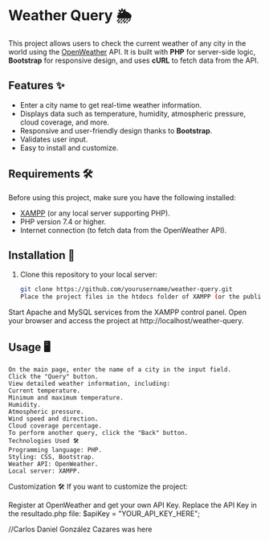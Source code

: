 # Weather Query 🌦️

This project allows users to check the current weather of any city in the world using the [OpenWeather](https://openweathermap.org/) API. It is built with **PHP** for server-side logic, **Bootstrap** for responsive design, and uses **cURL** to fetch data from the API.

## Features ✨
- Enter a city name to get real-time weather information.
- Displays data such as temperature, humidity, atmospheric pressure, cloud coverage, and more.
- Responsive and user-friendly design thanks to **Bootstrap**.
- Validates user input.
- Easy to install and customize.

## Requirements 🛠️
Before using this project, make sure you have the following installed:
- [XAMPP](https://www.apachefriends.org/index.html) (or any local server supporting PHP).
- PHP version 7.4 or higher.
- Internet connection (to fetch data from the OpenWeather API).

## Installation 🚀
1. Clone this repository to your local server:
   ```bash
   git clone https://github.com/yourusername/weather-query.git
   Place the project files in the htdocs folder of XAMPP (or the public folder of your web server).
Start Apache and MySQL services from the XAMPP control panel.
Open your browser and access the project at http://localhost/weather-query.
## Usage 🖥️
    On the main page, enter the name of a city in the input field.
    Click the "Query" button.
    View detailed weather information, including:
    Current temperature.
    Minimum and maximum temperature.
    Humidity.
    Atmospheric pressure.
    Wind speed and direction.
    Cloud coverage percentage.
    To perform another query, click the "Back" button.
    Technologies Used 🛠️
    Programming language: PHP.
    Styling: CSS, Bootstrap.
    Weather API: OpenWeather.
    Local server: XAMPP.
Customization 🛠️
If you want to customize the project:

Register at OpenWeather and get your own API Key.
  Replace the API Key in the resultado.php file:
  $apiKey = "YOUR_API_KEY_HERE";


//Carlos Daniel González Cazares was here
